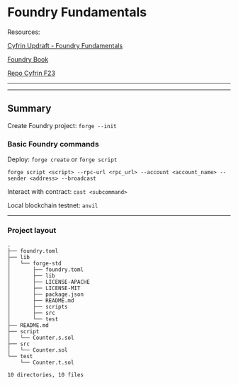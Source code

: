 # Foundry Fundamentals

Resources:

[Cyfrin Updraft - Foundry Fundamentals](https://updraft.cyfrin.io/courses/foundry)

[Foundry Book](http://book.getfoundry.sh/)

[Repo Cyfrin F23](https://github.com/Cyfrin/foundry-full-course-f23)

---
---

## Summary

Create Foundry project: `forge --init`

### Basic Foundry commands

Deploy: `forge create` or `forge script`

`forge script <script> --rpc-url <rpc_url> --account <account_name> --sender <address> --broadcast`

Interact with contract: `cast <subcommand>
`

Local blockchain testnet: `anvil`

---

### Project layout

```
.
├── foundry.toml
├── lib
│   └── forge-std
│       ├── foundry.toml
│       ├── lib
│       ├── LICENSE-APACHE
│       ├── LICENSE-MIT
│       ├── package.json
│       ├── README.md
│       ├── scripts
│       ├── src
│       └── test
├── README.md
├── script
│   └── Counter.s.sol
├── src
│   └── Counter.sol
└── test
    └── Counter.t.sol

10 directories, 10 files
```





